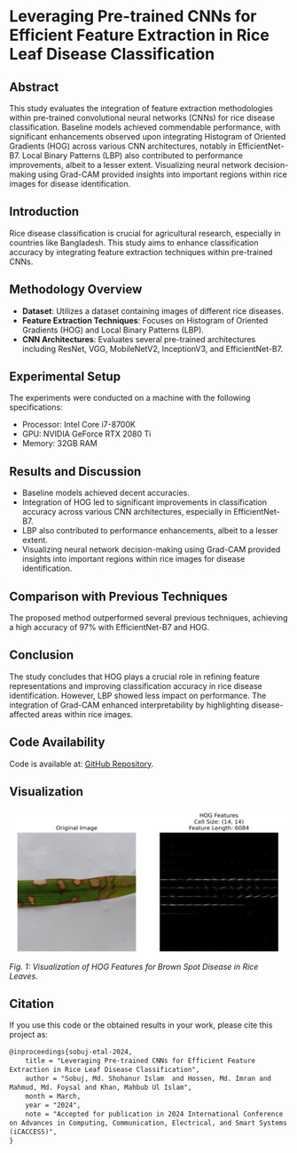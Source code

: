 # Leveraging Pre-trained CNNs for Efficient Feature Extraction in Rice Leaf Disease Classification

## Abstract
This study evaluates the integration of feature extraction methodologies within pre-trained convolutional neural networks (CNNs) for rice disease classification. Baseline models achieved commendable performance, with significant enhancements observed upon integrating Histogram of Oriented Gradients (HOG) across various CNN architectures, notably in EfficientNet-B7. Local Binary Patterns (LBP) also contributed to performance improvements, albeit to a lesser extent. Visualizing neural network decision-making using Grad-CAM provided insights into important regions within rice images for disease identification.

## Introduction
Rice disease classification is crucial for agricultural research, especially in countries like Bangladesh. This study aims to enhance classification accuracy by integrating feature extraction techniques within pre-trained CNNs.

## Methodology Overview
- **Dataset**: Utilizes a dataset containing images of different rice diseases.
- **Feature Extraction Techniques**: Focuses on Histogram of Oriented Gradients (HOG) and Local Binary Patterns (LBP).
- **CNN Architectures**: Evaluates several pre-trained architectures including ResNet, VGG, MobileNetV2, InceptionV3, and EfficientNet-B7.

## Experimental Setup
The experiments were conducted on a machine with the following specifications:
- Processor: Intel Core i7-8700K
- GPU: NVIDIA GeForce RTX 2080 Ti
- Memory: 32GB RAM

## Results and Discussion
- Baseline models achieved decent accuracies.
- Integration of HOG led to significant improvements in classification accuracy across various CNN architectures, especially in EfficientNet-B7.
- LBP also contributed to performance enhancements, albeit to a lesser extent.
- Visualizing neural network decision-making using Grad-CAM provided insights into important regions within rice images for disease identification.

## Comparison with Previous Techniques
The proposed method outperformed several previous techniques, achieving a high accuracy of 97% with EfficientNet-B7 and HOG.

## Conclusion
The study concludes that HOG plays a crucial role in refining feature representations and improving classification accuracy in rice disease identification. However, LBP showed less impact on performance. The integration of Grad-CAM enhanced interpretability by highlighting disease-affected areas within rice images.

## Code Availability
Code is available at: [GitHub Repository](https://github.com/shohanursobuj/LeafExtractCNN).

## Visualization
![Visualization](assets/_hog_features.png)
*Fig. 1: Visualization of HOG Features for Brown Spot Disease in Rice Leaves.*

## Citation

If you use this code or the obtained results in your work, please cite this project as:

```
@inproceedings{sobuj-etal-2024,
    title = "Leveraging Pre-trained CNNs for Efficient Feature Extraction in Rice Leaf Disease Classification",
    author = "Sobuj, Md. Shohanur Islam  and Hossen, Md. Imran and Mahmud, Md. Foysal and Khan, Mahbub Ul Islam",
    month = March,
    year = "2024",
    note = "Accepted for publication in 2024 International Conference on Advances in Computing, Communication, Electrical, and Smart Systems (iCACCESS)",
}


```